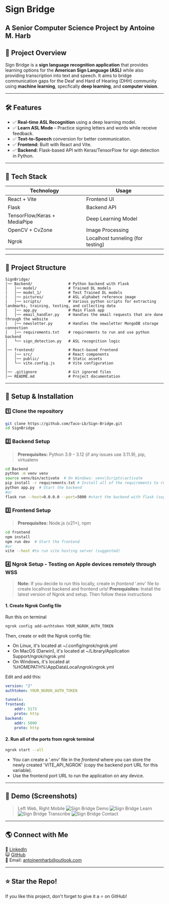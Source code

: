 # Sign Bridge

## A Senior Computer Science Project by Antoine M. Harb

## 📌 Project Overview
Sign Bridge is a **sign language recognition application** that provides learning options for the **American Sign Language (ASL)** while also providing transcription into text and speech. It aims to bridge communication gaps for the Deaf and Hard of Hearing (DHH) community using **machine learning**, specfically **deep learning**, and **computer vision**.

---

## 🛠️ Features
- ✅ **Real-time ASL Recognition** using a deep learning model.
- ✅ **Learn ASL Mode** – Practice signing letters and words while receive feedback.
- ✅ **Text-to-Speech** conversion for better communication.
- ✅ **Frontend:** Built with React and Vite.
- ✅ **Backend:** Flask-based API with Keras/TensorFlow for sign detection in Python.

---

## 🎯 Tech Stack
| **Technology** | **Usage** |
|--------------|----------|
| React + Vite | Frontend UI |
| Flask | Backend API |
| TensorFlow/Keras + MediaPipe | Deep Learning Model |
| OpenCV + CvZone | Image Processing |
| Ngrok | Localhost tunneling (for testing) |

---

## 📂 Project Structure
```
SignBridge/
│── Backend/                # Python backend with Flask
│   │── model/              # Trained DL models
|   │── model_1/            # Test Trained DL models
|   │── pictures/           # ASL alphabet reference image
|   │── scripts/            # Various python scripts for extracting landmarks, training, testing, and collecting data 
│   │── app.py              # Main Flask app
│   │── email_handler.py    # Handles the email requests that are done through the website 
│   │── newsletter.py       # Handles the newsletter MongoDB storage connection
│   │── requirements.txt    # requirements to run and use python backend
│   └── sign_detection.py   # ASL recognition logic
│
│── frontend/               # React-based frontend
│   │── src/                # React components
│   │── public/             # Static assets
│   └── vite.config.js      # Vite configuration
│
│── .gitignore              # Git ignored files
│── README.md               # Project documentation
```

---

## 🚀 Setup & Installation

### **1️⃣ Clone the repository**
```sh
git clone https://github.com/Taco-Lb/Sign-Bridge.git
cd SignBridge
```

### **2️⃣ Backend Setup**
> **Prerequisites:** Python 3.9 – 3.12 (if any issues use 3.11.9), pip, virtualenv
```sh
cd Backend
python -m venv venv
source venv/bin/activate  # On Windows: venv\Scripts\activate
pip install -r requirements.txt # Install all of the requirements to run the python backend
python app.py  # Start the backend
#or
flask run --host=0.0.0.0 --port=5000 #start the backend with flask (suggested)
```

### **3️⃣ Frontend Setup**
> **Prerequisites:** Node.js (v21+), npm  
```sh
cd frontend
npm install
npm run dev  # Start the frontend
#or
vite --host #to run vite hosting server (suggested)
```

### **4️⃣ Ngrok Setup - Testing on Apple devices remotely through WSS**
> **Note:** If you decide to run this locally, create in *frontend* '.env' file to create localhost backend and frontend urls!
> **Prerequisites:** Install the latest version of Ngrok and setup. Then follow these instructions

#### **1. Create Ngrok Config file**
Run this on terminal
```sh
ngrok config add-authtoken YOUR_NGROK_AUTH_TOKEN
```
Then, create or edit the Ngrok config file:

- On Linux, it's located at ~/.config/ngrok/ngrok.yml
- On MacOS (Darwin), it's located at ~/Library/Application Support/ngrok/ngrok.yml
- On Windows, it's located at %HOMEPATH%\AppData\Local\ngrok\ngrok.yml

Edit and add this:

```yaml
version: "2"
authtoken: YOUR_NGROK_AUTH_TOKEN

tunnels:
frontend:
    addr: 5173
    proto: http
backend:
    addr: 5000
    proto: http
```

#### **2. Run all of the ports from ngrok terminal**

```sh
ngrok start --all
```

- You can create a '.env' file in the *frontend* where you can store the newly created 'VITE_API_NGROK' (copy the backend port URL for this variable).
- Use the frontend port URL to run the application on any device.

---

## 📸 Demo (Screenshots)
> Left Web, Right Mobile
![Sign Bridge Demo](https://github.com/user-attachments/assets/5506ab05-67a2-4af4-b971-41222ea0f06d) 
![Sign Bridge Learn](https://github.com/user-attachments/assets/de16369d-f2a2-43d2-ab29-f8161eaa4a80)
![Sign Bridge Transcribe](https://github.com/user-attachments/assets/2a2a1719-b6cb-4e73-8361-30fe2917c335)
![Sign Bridge Contact](https://github.com/user-attachments/assets/7d08289d-bb82-4595-8b80-7ee620d8fb8a)
---

<!-- ## 🤝 Contributing
1. Fork the repository.
2. Create a new branch: `git checkout -b feature-branch`
3. Commit your changes: `git commit -m "Add new feature"`
4. Push to the branch: `git push origin feature-branch`
5. Open a Pull Request.

---

## 📜 License
This project is licensed under the **MIT License** – see the [LICENSE](LICENSE) file for details.

--- -->

## 🌎 Connect with Me
🔗 [LinkedIn](https://www.linkedin.com/in/antoinemharb/)  
😺 [GitHub](https://github.com/Taco-lb)  
📧 Email: antoinemharb@outlook.com

---

## ⭐ Star the Repo!
If you like this project, don't forget to give it a ⭐ on GitHub!

